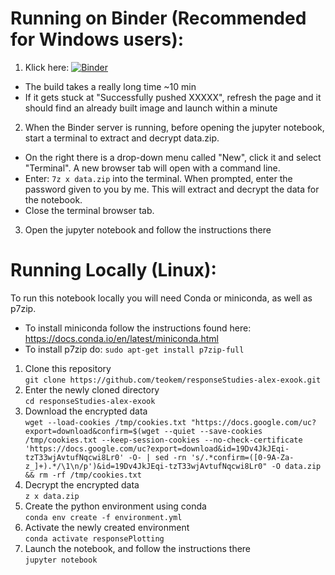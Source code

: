 # Running on Binder (Recommended for Windows users):

1. Klick here: [![Binder](https://mybinder.org/badge_logo.svg)](https://mybinder.org/v2/gh/teokem/responseStudies-alex-exook/HEAD)
 * The build takes a really long time ~10 min
 * If it gets stuck at "Successfully pushed XXXXX", refresh the page and it should find an already built image and launch within a minute
2. When the Binder server is running, before opening the jupyter notebook, start a terminal to extract and decrypt data.zip.
 * On the right there is a drop-down menu called "New", click it and select "Terminal". A new browser tab will open with a command line.
 * Enter: `7z x data.zip` into the terminal. When prompted, enter the password given to you by me. This will extract and decrypt the data for the notebook.
 * Close the terminal browser tab.
3. Open the jupyter notebook and follow the instructions there

# Running Locally (Linux):
To run this notebook locally you will need Conda or miniconda, as well as p7zip.
* To install miniconda follow the instructions found here: https://docs.conda.io/en/latest/miniconda.html
* To install p7zip do: `sudo apt-get install p7zip-full`

1. Clone this repository\
`git clone https://github.com/teokem/responseStudies-alex-exook.git`
3. Enter the newly cloned directory\
`cd responseStudies-alex-exook`
4. Download the encrypted data\
`wget --load-cookies /tmp/cookies.txt "https://docs.google.com/uc?export=download&confirm=$(wget --quiet --save-cookies /tmp/cookies.txt --keep-session-cookies --no-check-certificate 'https://docs.google.com/uc?export=download&id=19Dv4JkJEqi-tzT33wjAvtufNqcwi8Lr0' -O- | sed -rn 's/.*confirm=([0-9A-Za-z_]+).*/\1\n/p')&id=19Dv4JkJEqi-tzT33wjAvtufNqcwi8Lr0" -O data.zip && rm -rf /tmp/cookies.txt`
5. Decrypt the encrypted data\
`z x data.zip`
6. Create the python environment using conda\
`conda env create -f environment.yml`
7. Activate the newly created environment\
`conda activate responsePlotting`
8. Launch the notebook, and follow the instructions there\
`jupyter notebook`
